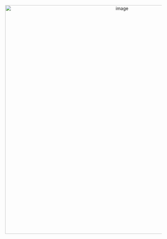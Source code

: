 <div align="center"> 
<img width="736" height="735" alt="image" src="https://github.com/user-attachments/assets/1060defe-ba1f-494d-882c-f385d7ceee9e" />

